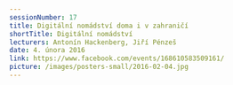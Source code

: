 ```yaml
---
sessionNumber: 17
title: Digitální nomádství doma i v zahraničí
shortTitle: Digitální nomádství
lecturers: Antonín Hackenberg, Jiří Pénzeš
date: 4. února 2016
link: https://www.facebook.com/events/168610583509161/
picture: /images/posters-small/2016-02-04.jpg
---
```

